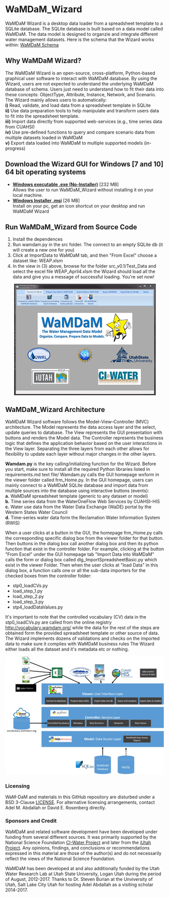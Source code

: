 # WaMDaM_Wizard
WaMDaM Wizard is a desktop data loader from a spreadsheet template to a SQLite database. The SQLite database is built based on a data model called WaMDaM. The data model is designed to organzie and integrate different water management datasets.
Here is the schema that the Wizard works within: [WaMDaM Schema](https://wamdamproject.github.io/WaMDaM_Information_Model/diagrams/01_WaMDaM.html) 


## Why WaMDaM Wizard?   
The WaMDaM Wizard is an open-source, cross-platform, Python-based graphical user software to interact with WaMDaM database. By using the Wizard, users are not expected to understand the underlying WaMDaM database of schema. Users just need to understand how to fit their data into these concepts: ObjectType, Attribute, Instance, Network, and Scenario. 
The Wizard mainly allows users to automatically:    
**i)**   Read, validate, and load data from a spreadsheet template in SQLite  
**ii)**  Use data preparation tools to help manipulate and transform users data to fit into the spreadsheet template.  
**iii)** Import data directly from supported web-services (e.g., time series data from CUAHSI)  
**iv)**  Use pre-defined functions to query and compare scenario data from multiple datasets loaded in WaMDaM   
**v)**   Export data loaded into WaMDaM to multiple supported models (in-progress)  

## Download the Wizard GUI for Windows [7 and 10] 64 bit operating systems
* **[Windows executable .exe (No-Installer)](https://github.com/WamdamProject/WaMDaM_Wizard/releases/download/v1.0_beta/wamdam.exe)** [232 MB]  
Allows the user to run WaMDaM_Wizard without installing it on your local machine.   
* **[Windows Installer .msi](https://github.com/WamdamProject/WaMDaM_Wizard/releases/download/v1.0_beta/WaMDaM_Main_Setup-1.0.0-amd64.msi)** [26 MB]  
Install on your pc, get an icon shortcut on your desktop and run WaMDaM Wizard  


## Run WaMDaM_Wizard from Source Code 
1. Install the dependences  
2. Run wamdam.py in the src folder. The connect to an empty SQLite db (it will create a new one for you) 
3. Click at ImportData to WaMDaM tab, and then "From Excel" choose a dataset like: WEAP.xlsm
4. In the view in (3) above, browse for the folder src_v0.1/Test_Data and select the excel file WEAP_April4.xlsm 
the Wizard should load all the data and give you a message of successful loading. You're set now! 

<p align="center">
  <img width="449" height="352" src="/Wizard.PNG">
</p>


## WaMDaM_Wizard Architecture

WaMDaM Wizard software follows the Model–View–Controller (MVC) architecture. The Model represents the data access layer and the select, update queries to database. The View represents the GUI presentation with buttons and renders the Model data. The Controller represents the business logic that defines the application behavior based on the user interactions in the View layer. Separating the three layers from each other allows for flexibility to update each layer without major changes in the other layers.


**Wamdam.py** is the key calling/initializing function for the Wizard. Before you start, make sure to install all the required Python libraries listed in requirements.md text file/ Wamdam.py calls the GUI homepage wxform in the viewer folder called frm_Home.py. In the GUI homepage, users can mainly connect to a WaMDaM SQLite database and import data from multiple sources into the database using interactive buttons (events):    
**a.** WaMDaM spreadsheet template (generic to any dataset or model)   
**b.** Time series data from the WaterOneFlow Web Services by CUAHSI-HIS   
**c.** Water use data from the Water Data Exchange (WaDE) portal by the Western States Water Council  
**d.** Time-series water data form the Reclamation Water Information System (RWIS)  

When a user clicks at a button in the GUI, the homepage frm_Home.py calls the corresponding specific dialog box from the viewer folder for that button. Then buttons in the dialog box call another dialog box and then its python function that exist in the controller folder. For example, clicking at the button "From Excel" under the GUI homepage tab "Import Data into WaMDaM" calls the form or dialog box called dlg_ImportSpreadsheetBasic.py which exist in the viewer Folder. Then when the user clicks at "load Data" in this dialog box, a function calls one or all the sub-data importers for the checked boxes from the controller folder:   
* stp0_loadCVs.py  
* load_step_1.py  
* load_step_2.py  
* load_step_3.py  
* stp4_loadDataValues.py  
 
It's important to note that the controlled vocabulary (CV) data in the stp0_loadCVs.py are called from the online registry http://vocabulary.wamdam.org/ while the data for the rest of the steps are obtained form the provided spreadsheet template or other source of data. The Wizard implements dozens of validations and checks on the imported data to make sure it complies with WaMDaM business rules The Wizard either loads all the dataset and it's metadata etc or nothing.


<p align="center">
  <img src="/Wizard_flowchart.jpg">
</p>



### Licensing  
WaM-DaM and materials in this GitHub repository are disturbed under a BSD 3-Clause [LICENSE](/LICENSE). 
For alternative licensing arrangements, contact Adel M. Abdallah or David E. Rosenberg directly.    


### Sponsors and Credit  
WaMDaM and related software development have been developed under funding from several different sources. It was primarily supported by the National Science Foundation <a href="http://www.nsf.gov/awardsearch/showAward?AWD_ID=1135482" target="_blank">CI-Water Project</a> and later from the <a href="https://www.nsf.gov/awardsearch/showAward?AWD_ID=1208732" target="_blank">iUtah Project</a>. 
Any opinions, findings, and conclusions or recommendations expressed in this material are those of the author(s) and do not necessarily reflect the views of the National Science Foundation.    

WaMDaM has been developed at and also additionally funded by the Utah Water Research Lab at Utah State University, Logan Utah during the period of August, 2012-2017. Thanks to Dr. Steven Burian at the Unviversity of Utah, Salt Lake City Utah for hosting Adel Abdallah as a visiting scholar 2014-2017.  
